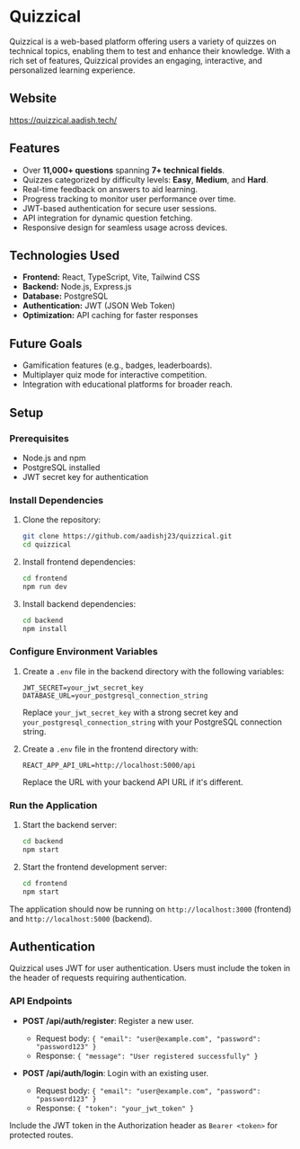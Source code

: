 # Quizzical

Quizzical is a web-based platform offering users a variety of quizzes on technical topics, enabling them to test and enhance their knowledge. With a rich set of features, Quizzical provides an engaging, interactive, and personalized learning experience.

## Website
https://quizzical.aadish.tech/

## Features

- Over **11,000+ questions** spanning **7+ technical fields**.
- Quizzes categorized by difficulty levels: **Easy**, **Medium**, and **Hard**.
- Real-time feedback on answers to aid learning.
- Progress tracking to monitor user performance over time.
- JWT-based authentication for secure user sessions.
- API integration for dynamic question fetching.
- Responsive design for seamless usage across devices.

## Technologies Used

- **Frontend:** React, TypeScript, Vite, Tailwind CSS
- **Backend:** Node.js, Express.js
- **Database:** PostgreSQL
- **Authentication:** JWT (JSON Web Token)
- **Optimization:** API caching for faster responses

## Future Goals

- Gamification features (e.g., badges, leaderboards).
- Multiplayer quiz mode for interactive competition.
- Integration with educational platforms for broader reach.

## Setup

### Prerequisites

- Node.js and npm
- PostgreSQL installed
- JWT secret key for authentication

### Install Dependencies

1. Clone the repository:

   ```bash
   git clone https://github.com/aadishj23/quizzical.git
   cd quizzical
   ```

2. Install frontend dependencies:

   ```bash
   cd frontend
   npm run dev
   ```

3. Install backend dependencies:

   ```bash
   cd backend
   npm install
   ```

### Configure Environment Variables

1. Create a `.env` file in the backend directory with the following variables:

   ```
   JWT_SECRET=your_jwt_secret_key
   DATABASE_URL=your_postgresql_connection_string
   ```

   Replace `your_jwt_secret_key` with a strong secret key and `your_postgresql_connection_string` with your PostgreSQL connection string.

2. Create a `.env` file in the frontend directory with:

   ```
   REACT_APP_API_URL=http://localhost:5000/api
   ```

   Replace the URL with your backend API URL if it's different.

### Run the Application

1. Start the backend server:

   ```bash
   cd backend
   npm start
   ```

2. Start the frontend development server:

   ```bash
   cd frontend
   npm start
   ```

The application should now be running on `http://localhost:3000` (frontend) and `http://localhost:5000` (backend).

## Authentication

Quizzical uses JWT for user authentication. Users must include the token in the header of requests requiring authentication.

### API Endpoints

- **POST /api/auth/register**: Register a new user.
  - Request body: `{ "email": "user@example.com", "password": "password123" }`
  - Response: `{ "message": "User registered successfully" }`

- **POST /api/auth/login**: Login with an existing user.
  - Request body: `{ "email": "user@example.com", "password": "password123" }`
  - Response: `{ "token": "your_jwt_token" }`

Include the JWT token in the Authorization header as `Bearer <token>` for protected routes.